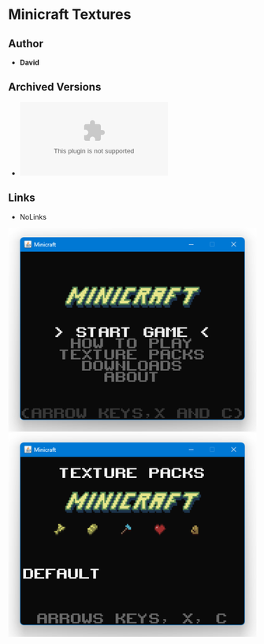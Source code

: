 <detail>

# Minicraft Textures  
  
>
  
## Author 
- **David** 

## Archived Versions
- ![Download](https://github.com/FurnishedChunk/Minicraft-Mod-Archives/blob/master/Minicraft%20Mods/Minicraft%20Textures%20Prototype/Texture%20Packs.zip)

## Links
- NoLinks  

![minitex_main](https://github.com/FurnishedChunk/Minicraft-Mod-Archives/blob/master/readme_shot/minitex_main.png)
![minitex](https://github.com/FurnishedChunk/Minicraft-Mod-Archives/blob/master/readme_shot/minitex.png)
</detail>
<p>

<detail>